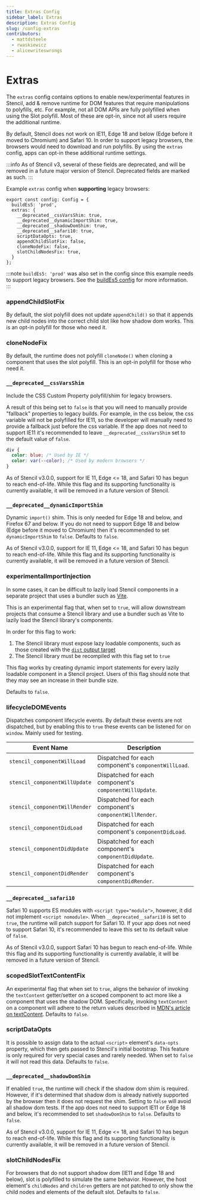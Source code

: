 ```yaml
---
title: Extras Config
sidebar_label: Extras
description: Extras Config
slug: /config-extras
contributors:
  - mattdsteele
  - rwaskiewicz
  - alicewriteswrongs
---
```


# Extras

The `extras` config contains options to enable new/experimental features in
Stencil, add & remove runtime for DOM features that require manipulations to
polyfills, etc. For example, not all DOM APIs are fully polyfilled when using
the Slot polyfill. Most of these are opt-in, since not all users require the
additional runtime.

By default, Stencil does not work on IE11, Edge 18 and below (Edge before it
moved to Chromium) and Safari 10. In order to support legacy browsers, the
browsers would need to download and run polyfills. By using the `extras`
config, apps can opt-in these additional runtime settings.

:::info
As of Stencil v3, several of these fields are deprecated, and will be removed in a future major version of Stencil.
Deprecated fields are marked as such.
:::

Example `extras` config when __supporting__ legacy browsers:

```tsx
export const config: Config = {
  buildEs5: 'prod',
  extras: {
    __deprecated__cssVarsShim: true,
    __deprecated__dynamicImportShim: true,
    __deprecated__shadowDomShim: true,
    __deprecated__safari10: true,
    scriptDataOpts: true,
    appendChildSlotFix: false,
    cloneNodeFix: false,
    slotChildNodesFix: true,
  }
};
```

:::note
`buildEs5: 'prod'` was also set in the config since this example needs to support legacy browsers. See the [buildEs5 config](./01-overview.md#buildes5) for more information.
:::

### appendChildSlotFix

By default, the slot polyfill does not update `appendChild()` so that it appends new child nodes into the correct child slot like how shadow dom works. This is an opt-in polyfill for those who need it.

### cloneNodeFix

By default, the runtime does not polyfill `cloneNode()` when cloning a component that uses the slot polyfill. This is an opt-in polyfill for those who need it.

### `__deprecated__cssVarsShim`

Include the CSS Custom Property polyfill/shim for legacy browsers.

A result of this being set to `false` is that you will need to manually provide
"fallback" properties to legacy builds. For example, in the css below, the css
variable will not be polyfilled for IE11, so the developer will manually need
to provide a fallback just before the css variable. If the app does not need to
support IE11 it's recommended to leave `__deprecated__cssVarsShim` set to the
default value of `false`.

```css
div {
  color: blue; /* Used by IE */
  color: var(--color); /* Used by modern browsers */
}
```

As of Stencil v3.0.0, support for IE 11, Edge <= 18, and Safari 10 has begun to
reach end-of-life. While this flag and its supporting functionality is
currently available, it will be removed in a future version of Stencil.

### `__deprecated__dynamicImportShim`

Dynamic `import()` shim. This is only needed for Edge 18 and below, and Firefox
67 and below. If you do not need to support Edge 18 and below (Edge before it
moved to Chromium) then it's recommended to set `dynamicImportShim` to `false`.
Defaults to `false`.

As of Stencil v3.0.0, support for IE 11, Edge <= 18, and Safari 10 has begun to
reach end-of-life. While this flag and its supporting functionality is
currently available, it will be removed in a future version of Stencil.

### experimentalImportInjection

In some cases, it can be difficult to lazily load Stencil components in a separate project that uses a bundler such as
[Vite](https://vitejs.dev/).

This is an experimental flag that, when set to `true`, will allow downstream projects that consume a Stencil library
and use a bundler such as Vite to lazily load the Stencil library's components.

In order for this flag to work:
1. The Stencil library must expose lazy loadable components, such as those created with the
[`dist` output target](../output-targets/dist.md)
2. The Stencil library must be recompiled with this flag set to `true`

This flag works by creating dynamic import statements for every lazily loadable component in a Stencil project.
Users of this flag should note that they may see an increase in their bundle size.

Defaults to `false`.

### lifecycleDOMEvents

Dispatches component lifecycle events. By default these events are not dispatched, but by enabling this to `true` these events can be listened for on `window`. Mainly used for testing.

| Event Name                     | Description                                                    |
|--------------------------------|----------------------------------------------------------------|
| `stencil_componentWillLoad`    | Dispatched for each component's `componentWillLoad`. |
| `stencil_componentWillUpdate`  | Dispatched for each component's `componentWillUpdate`. |
| `stencil_componentWillRender`  | Dispatched for each component's `componentWillRender`. |
| `stencil_componentDidLoad`     | Dispatched for each component's `componentDidLoad`. |
| `stencil_componentDidUpdate`   | Dispatched for each component's `componentDidUpdate`. |
| `stencil_componentDidRender`   | Dispatched for each component's `componentDidRender`. |

### `__deprecated__safari10`

Safari 10 supports ES modules with `<script type="module">`, however, it did
not implement `<script nomodule>`. When `__deprecated__safari10` is set to
`true`, the runtime will patch support for Safari 10. If your app does not need
to support Safari 10, it's recommended to leave this set to its default value
of `false`.

As of Stencil v3.0.0, support Safari 10 has begun to reach end-of-life. While
this flag and its supporting functionality is currently available, it will be
removed in a future version of Stencil.

### scopedSlotTextContentFix

An experimental flag that when set to `true`, aligns the behavior of invoking the `textContent` getter/setter on a scoped component to act more like a component that uses the shadow DOM. Specifically, invoking `textContent` on a component will adhere to the return values described in [MDN's article on textContent](https://developer.mozilla.org/en-US/docs/Web/API/Node/textContent#description). Defaults to `false`.

### scriptDataOpts

It is possible to assign data to the actual `<script>` element's `data-opts` property, which then gets passed to Stencil's initial bootstrap. This feature is only required for very special cases and rarely needed. When set to `false` it will not read this data. Defaults to `false`.

### `__deprecated__shadowDomShim`

If enabled `true`, the runtime will check if the shadow dom shim is required.
However, if it's determined that shadow dom is already natively supported by
the browser then it does not request the shim. Setting to `false` will avoid
all shadow dom tests. If the app does not need to support IE11 or Edge 18 and
below, it's recommended to set `shadowDomShim` to `false`. Defaults to `false`.

As of Stencil v3.0.0, support for IE 11, Edge <= 18, and Safari 10 has begun to
reach end-of-life. While this flag and its supporting functionality is
currently available, it will be removed in a future version of Stencil.

### slotChildNodesFix

For browsers that do not support shadow dom (IE11 and Edge 18 and below), slot is polyfilled to simulate the same behavior. However, the host element's `childNodes` and `children` getters are not patched to only show the child nodes and elements of the default slot. Defaults to `false`.
